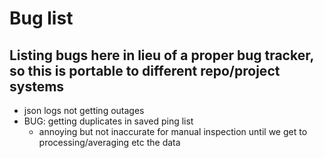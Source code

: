 # Bug list

## Listing bugs here in lieu of a proper bug tracker, so this is portable to different repo/project systems

- json logs not getting outages
- BUG: getting duplicates in saved ping list
	- annoying but not inaccurate for manual inspection until we get to processing/averaging etc the data  
